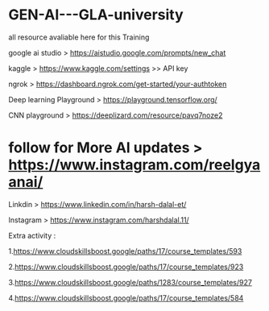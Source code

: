 # GEN-AI---GLA-university

all resource avaliable here for this Training

google ai studio > https://aistudio.google.com/prompts/new_chat

kaggle > https://www.kaggle.com/settings >> API key 

ngrok > https://dashboard.ngrok.com/get-started/your-authtoken

Deep learning Playground > https://playground.tensorflow.org/

CNN playground > https://deeplizard.com/resource/pavq7noze2

# follow for More AI updates > https://www.instagram.com/reelgyaanai/

Linkdin > https://www.linkedin.com/in/harsh-dalal-et/

Instagram > https://www.instagram.com/harshdalal.11/

Extra activity :

1.https://www.cloudskillsboost.google/paths/17/course_templates/593

2.https://www.cloudskillsboost.google/paths/17/course_templates/923

3.https://www.cloudskillsboost.google/paths/1283/course_templates/927

4.https://www.cloudskillsboost.google/paths/17/course_templates/584
